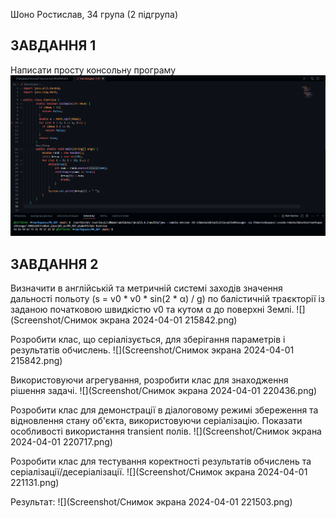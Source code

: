 Шоно Ростислав, 34 група (2 підгрупа)

## ЗАВДАННЯ 1

Написати просту консольну програму
![](Screenshot/Завдання1.png)

## ЗАВДАННЯ 2

Визначити в англійській та метричній системі заходів значення дальності
польоту (s = v0 * v0 * sin(2 * α) / g) по балістичній траєкторії із заданою
початковою швидкістю v0 та кутом α до поверхні Землі.
![](Screenshot/Снимок экрана 2024-04-01 215842.png)

Розробити клас, що серіалізується, для зберігання параметрів і результатів
обчислень.
![](Screenshot/Снимок экрана 2024-04-01 215842.png)

Використовуючи агрегування, розробити клас для знаходження рішення
задачі.
![](Screenshot/Снимок экрана 2024-04-01 220436.png)

Розробити клас для демонстрації в діалоговому режимі збереження та
відновлення стану об'єкта, використовуючи серіалізацію. Показати особливості
використання transient полів.
![](Screenshot/Снимок экрана 2024-04-01 220717.png)

Розробити клас для тестування коректності результатів обчислень та
серіалізації/десеріалізації.
![](Screenshot/Снимок экрана 2024-04-01 221131.png)

Результат:
![](Screenshot/Снимок экрана 2024-04-01 221503.png)
